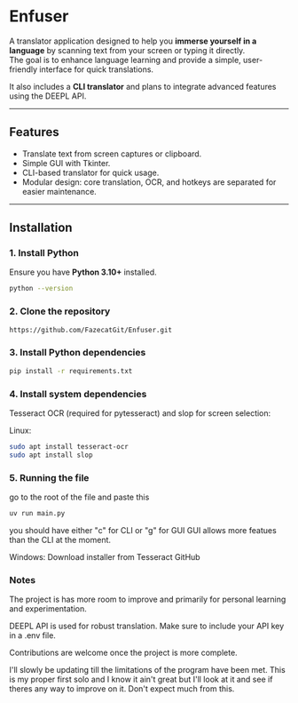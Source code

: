 # Enfuser

A translator application designed to help you **immerse yourself in a language** by scanning text from your screen or typing it directly.  
The goal is to enhance language learning and provide a simple, user-friendly interface for quick translations.

It also includes a **CLI translator** and plans to integrate advanced features using the DEEPL API.

---

## Features
- Translate text from screen captures or clipboard.  
- Simple GUI with Tkinter.  
- CLI-based translator for quick usage.  
- Modular design: core translation, OCR, and hotkeys are separated for easier maintenance.  

---

## Installation

### 1. Install Python
Ensure you have **Python 3.10+** installed.

```bash
python --version
```
### 2. Clone the repository
```bash
https://github.com/FazecatGit/Enfuser.git
```

### 3. Install Python dependencies

```bash
pip install -r requirements.txt
```

### 4. Install system dependencies

Tesseract OCR (required for pytesseract) and slop for screen selection:

Linux:
```bash 
sudo apt install tesseract-ocr
sudo apt install slop
```

### 5. Running the file

go to the root of the file and paste this 
```bash 
uv run main.py
```
you should have either "c" for CLI or "g" for GUI
GUI allows more featues than the CLI at the moment.

Windows: Download installer from Tesseract GitHub

### Notes

The project is has more room to improve and primarily for personal learning and experimentation.

DEEPL API is used for robust translation. Make sure to include your API key in a .env file.

Contributions are welcome once the project is more complete.

I'll slowly be updating till the limitations of the program have been met. 
This is my proper first solo and I know it ain't great but I'll look at it 
and see if theres any way to improve on it. Don't expect much from this.